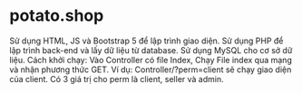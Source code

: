 # potato.shop
Sử dụng HTML, JS và Bootstrap 5 để lập trình giao diện.
Sử dụng PHP để lập trình back-end và lấy dữ liệu từ database.
Sử dụng MySQL cho cơ sở dữ liệu.
Cách khởi chạy: Vào Controller có file Index, Chạy File index qua mạng và nhận phương thức GET. Ví dụ: Controller/?perm=client sẽ chạy giao diện của client.
Có 3 giá trị cho perm là client, seller và admin. 
 
 
